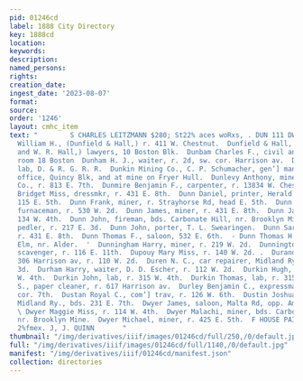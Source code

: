 ```yaml
---
pid: 01246cd
label: 1888 City Directory
key: 1888cd
location: 
keywords: 
description: 
named_persons: 
rights: 
creation_date: 
ingest_date: '2023-08-07'
format: 
source: 
order: '1246'
layout: cmhc_item
text: "        S CHARLES LEITZMANN $280; St22% aces woRxs, . DUN 111 DWY  Dunfield
  William H., (Dunfield & Hall,) r. 411 W. Chestnut.  Dunfield & Hall, (W. H. Dunfield
  and W. R. Hall,) lawyers, 10 Boston Blk.  Dunbam Charles F., civil and mining engineer,
  room 18 Boston  Dunham H. J., waiter, r. 2d, sw. cor. Harrison av.  Dunigan John,
  lab, D. & R. G. R. R.  Dunkin Mining Co., C. P. Schumacher, gen’] manager and sup’t,
  office, Quincy Blk, and at mine on Fryer Hull.  Dunlevy Anthony, miner, Dunkin Mining
  Co., r. 813 E. 7th.  Dunmire Benjamin F., carpenter, r. 13834 W. Chestnut.  Dunn
  Bridget Miss, dressmkr, r. 431 E. 8th.  Dunn Daniel, printer, Herald Democrat, r.
  115 E. 5th.  Dunn Frank, miner, r. Strayhorse Rd, head E. 5th.  Dunn George E.,
  furnaceman, r. 530 W. 2d.  Dunn James, miner, r. 431 E. 8th.  Dunn James T., r.
  134 W. 4th.  Dunn John, fireman, bds. Carbonate Hill, nr. Brooklyn Mine.  Dunn John,
  pedler, r. 217 E. 3d.  Dunn John, porter, T. L. Swearingen.  Dunn Sarah A. Mrs.,
  r. 431 E. 8th.  Dunn Thomas F., saloon, 532 E. 6th.  - Dunn Thomas H., miner, r.
  Elm, nr. Alder.  '  Dunningham Harry, miner, r. 219 W. 2d.  Dunnington Abraham L.,
  scavenger, r. 116 E. 11th.  Dupouy Mary Miss, r. 140 W. 2d. .  Durand Henry, lunch,
  306 Harrison av, r. 110 W. 2d.  Duren N. C., car repairer, Midland Ry., r. 515 W.
  3d.  Durham Harry, waiter, D. D. Escher, r. 112 W. 2d.  Durkin Hugh, lab, r. 315
  W. 4th.  Durkin John, lab, r. 315 W. 4th.  Durkin Thomas, lab, r. 315 W. 4th.  Durlan
  S., paper cleaner, r. 617 Harrison av.  Durley Benjamin C., expressman, r. N. Ash,
  cor. 7th.  Dustan Royal C., com’] trav, r. 126 W. 6th.  Dustin Joshua, fireman,
  Midland Ry., bds. 231 E. 7th.  Dwyer James, saloon, Malta Rd, opp. American Smelter.
  \ Dwyer Maggie Miss, r. 114 W. 4th.  Dwyer Malachi, miner, bds. Carbonate Hill,
  nr. Brooklyn Mine.  Dwyer Michael, miner, r. 425 E. 5th.  F HOUSE PAINTING, zacr
  2%fmex. J, J. QUINN       "
thumbnail: "/img/derivatives/iiif/images/01246cd/full/250,/0/default.jpg"
full: "/img/derivatives/iiif/images/01246cd/full/1140,/0/default.jpg"
manifest: "/img/derivatives/iiif/01246cd/manifest.json"
collection: directories
---
```

